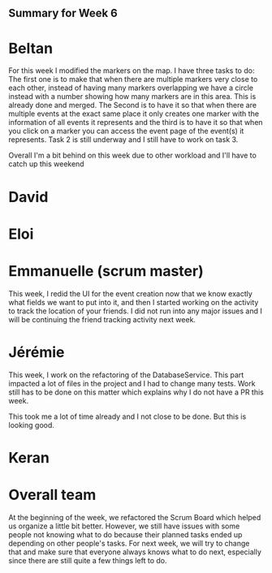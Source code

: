 ## Summary for Week 6

# Beltan

For this week I modified the markers on the map. I have three tasks to do: The first one is to make that when there are multiple markers
very close to each other, instead of having many markers overlapping we have a circle instead with a number showing how many markers are in
this area. This is already done and merged. The Second is to have it so that when there are multiple events at the exact same place it only creates
one marker with the information of all events it represents and the third is to have it so that when you click on a marker you can access the event
page of the event(s) it represents. Task 2 is still underway and I still have to work on task 3.

Overall I'm a bit behind on this week due to other workload and I'll have to catch up this weekend

# David


# Eloi 


# Emmanuelle (scrum master)

This week, I redid the UI for the event creation now that we know exactly what fields we want to put into it, and then I started working on the activity to track the location of your friends. I did not run into any major issues and I will be continuing the friend tracking activity next week. 


# Jérémie

This week, I work on the refactoring of the DatabaseService. This part impacted a lot of files in the project and I had to change many tests. Work still has to be done on this matter which explains why I do not have a PR this week. 

This took me a lot of time already and I not close to be done. But this is looking good.


# Keran


# Overall team

At the beginning of the week, we refactored the Scrum Board which helped us organize a little bit better. However, we still have issues with some people not knowing what to do because their planned tasks ended up depending on other people's tasks. For next week, we will try to change that and make sure that everyone always knows what to do next, especially since there are still quite a few things left to do.

